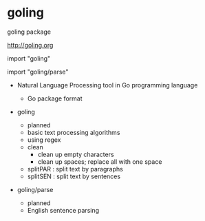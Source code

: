 goling
======

goling package

http://goling.org


import "goling"

import "goling/parse"

- Natural Language Processing tool in Go programming language
	- Go package format

- goling
	- planned
	- basic text processing algorithms
	- using regex
	- clean
		- clean up empty characters
		- clean up spaces; replace all with one space
	- splitPAR : split text by paragraphs
	- splitSEN : split text by sentences

- goling/parse
	- planned
	- English sentence parsing
